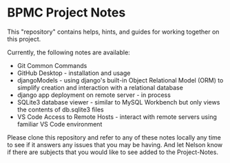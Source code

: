 # BPMC Project Notes
This "repository" contains helps, hints, and guides for working together on this project.

Currently, the following notes are available:

*   Git Common Commands
*   GitHub Desktop - installation and usage
*   djangoModels - using django's built-in Object Relational Model (ORM) to simplify creation and interaction with a relational database
*   django app deployment on remote server - in process
*   SQLite3 database viewer - similar to MySQL Workbench but only views the contents of db.sqlite3 files
*   VS Code Access to Remote Hosts - interact with remote servers using familiar VS Code environment

Please clone this repository and refer to any of these notes locally any time to see if it answers any issues that you may be having. And let Nelson know if there are subjects that you would like to see added to the Project-Notes.

